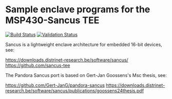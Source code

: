 # Sample enclave programs for the MSP430-Sancus TEE
[![Build Status](https://github.com/pandora-tee/pandora-examples/actions/workflows/sancus-cc.yml/badge.svg)](https://github.com/pandora-tee/pandora-examples/actions/workflows/sancus-cc.yml)
[![Validation Status](https://github.com/pandora-tee/pandora-examples/actions/workflows/sancus-ci.yml/badge.svg)](https://github.com/pandora-tee/pandora-examples/actions/workflows/sancus-ci.yml)

Sancus is a lightweight enclave architecture for embedded 16-bit devices, see:

https://downloads.distrinet-research.be/software/sancus/
https://github.com/sancus-tee

The Pandora Sancus port is based on Gert-Jan Goossens's Msc thesis, see:
    
https://github.com/Gert-JanG/pandora-sancus
https://downloads.distrinet-research.be/software/sancus/publications/goossens24thesis.pdf
